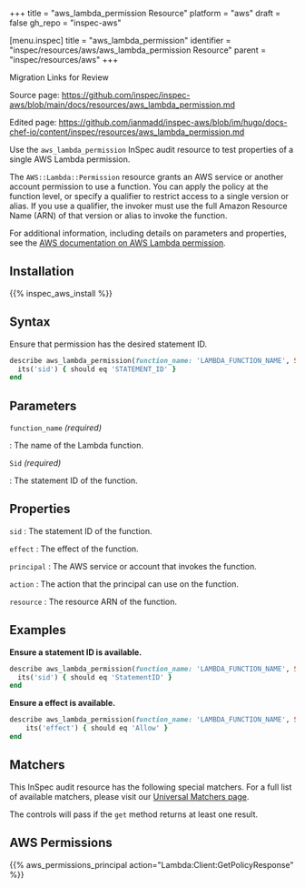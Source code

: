 +++
title = "aws_lambda_permission Resource"
platform = "aws"
draft = false
gh_repo = "inspec-aws"

[menu.inspec]
title = "aws_lambda_permission"
identifier = "inspec/resources/aws/aws_lambda_permission Resource"
parent = "inspec/resources/aws"
+++

<div class="admonition-note">
<p class="admonition-note-title">Migration Links for Review</p>
<div class="admonition-note-text">
<p>Source page: <a href="https://github.com/inspec/inspec-aws/blob/main/docs/resources/aws_lambda_permission.md">https://github.com/inspec/inspec-aws/blob/main/docs/resources/aws_lambda_permission.md</a></p>
<p>Edited page: <a href="https://github.com/ianmadd/inspec-aws/blob/im/hugo/docs-chef-io/content/inspec/resources/aws_lambda_permission.md">https://github.com/ianmadd/inspec-aws/blob/im/hugo/docs-chef-io/content/inspec/resources/aws_lambda_permission.md</a></p>
</div>
</div>


Use the `aws_lambda_permission` InSpec audit resource to test properties of a single AWS Lambda permission.

The `AWS::Lambda::Permission` resource grants an AWS service or another account permission to use a function. You can apply the policy at the function level, or specify a qualifier to restrict access to a single version or alias. If you use a qualifier, the invoker must use the full Amazon Resource Name (ARN) of that version or alias to invoke the function.

For additional information, including details on parameters and properties, see the [AWS documentation on AWS Lambda permission](https://docs.aws.amazon.com/AWSCloudFormation/latest/UserGuide/aws-resource-lambda-permission.html).

## Installation

{{% inspec_aws_install %}}

## Syntax

Ensure that permission has the desired statement ID.

```ruby
describe aws_lambda_permission(function_name: 'LAMBDA_FUNCTION_NAME', Sid: 'STATEMENT_ID') do
  its('sid') { should eq 'STATEMENT_ID' }
end
```

## Parameters

`function_name` _(required)_

: The name of the Lambda function.

`Sid` _(required)_

: The statement ID of the function.

## Properties

`sid`
: The statement ID of the function.

`effect`
: The effect of the function.

`principal`
: The AWS service or account that invokes the function.

`action`
: The action that the principal can use on the function.

`resource`
: The resource ARN of the function.

## Examples

**Ensure a statement ID is available.**

```ruby
describe aws_lambda_permission(function_name: 'LAMBDA_FUNCTION_NAME', Sid: 'STATEMENT_ID') do
  its('sid') { should eq 'StatementID' }
end
```

**Ensure a effect is available.**

```ruby
describe aws_lambda_permission(function_name: 'LAMBDA_FUNCTION_NAME', Sid: 'STATEMENT_ID') do
    its('effect') { should eq 'Allow' }
end
```

## Matchers

This InSpec audit resource has the following special matchers. For a full list of available matchers, please visit our [Universal Matchers page](https://www.inspec.io/docs/reference/matchers/).

The controls will pass if the `get` method returns at least one result.

## AWS Permissions

{{% aws_permissions_principal action="Lambda:Client:GetPolicyResponse" %}}
